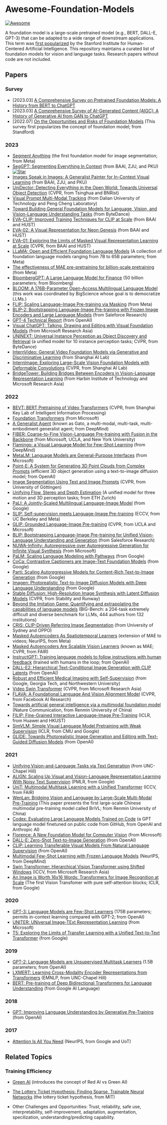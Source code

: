 # Awesome-Foundation-Models
[![Awesome](https://awesome.re/badge.svg)](https://awesome.re)

A foundation model is a large-scale pretrained model (e.g., BERT, DALL-E, GPT-3) that can be adapted to a wide range of downstream applications. This term was [first popularized](https://crfm.stanford.edu) by the Stanford Institute for Human-Centered Artificial Intelligence. This repository maintains a curated list of foundation models for vision and language tasks. Research papers without code are not included.


## Papers

### Survey

* [2023.03] [A Comprehensive Survey on Pretrained Foundation Models: A History from BERT to ChatGPT](https://arxiv.org/pdf/2302.09419.pdf)
* [2023.03] [A Comprehensive Survey of AI-Generated Content (AIGC): A History of Generative AI from GAN to ChatGPT](https://arxiv.org/pdf/2303.04226.pdf)
* [2022.07] [On the Opportunities and Risks of Foundation Models](https://arxiv.org/pdf/2108.07258.pdf) (This survey first popularizes the concept of foundation model; from Standford)

### 2023

* [Segment Anything](https://github.com/facebookresearch/segment-anything) (the first foundation model for image segmentation; from Meta)
* [SegGPT: Segmenting Everything In Context](https://arxiv.org/pdf/2304.03284.pdf) (from BAAI, ZJU, and PKU) [![Star](https://img.shields.io/github/stars/baaivision/Painter.svg?style=social&label=Star)](https://github.com/baaivision/Painter)
* [Images Speak in Images: A Generalist Painter for In-Context Visual Learning](https://arxiv.org/pdf/2212.02499.pdf) (from BAAI, ZJU, and PKU)
* [UniDector: Detecting Everything in the Open World: Towards Universal Object Detection](https://arxiv.org/pdf/2303.11749.pdf) (CVPR, from Tsinghua and BNRist)
* [Visual Prompt Multi-Modal Tracking](https://arxiv.org/pdf/2303.10826.pdf) (from Dalian University of Technology and Peng Cheng Laboratory)
* [Toward Building General Foundation Models for Language, Vision, and Vision-Language Understanding Tasks](https://arxiv.org/pdf/2301.05065.pdf) (from ByteDance)
* [EVA-CLIP: Improved Training Techniques for CLIP at Scale](https://arxiv.org/pdf/2303.15389.pdf) (from BAAI and HUST)
* [EVA-02: A Visual Representation for Neon Genesis](https://arxiv.org/pdf/2303.11331.pdf) (from BAAI and HUST)
* [EVA-01: Exploring the Limits of Masked Visual Representation Learning at Scale](https://arxiv.org/pdf/2211.07636.pdf) (CVPR, from BAAI and HUST)
* [LLaMA: Open and Efficient Foundation Language Models](https://arxiv.org/pdf/2302.13971v1.pdf) (A collection of foundation language models ranging from 7B to 65B parameters; from Meta)
* [The effectiveness of MAE pre-pretraining for billion-scale pretraining](https://arxiv.org/pdf/2303.13496.pdf) (from Meta)
* [BloombergGPT: A Large Language Model for Finance](https://arxiv.org/pdf/2303.17564.pdf) (50 billion parameters; from Bloomberg)
* [BLOOM: A 176B-Parameter Open-Access Multilingual Language Model](https://arxiv.org/pdf/2211.05100v3.pdf) (this work was coordinated by BigScience whose goal is to democratize LLMs.)
* [FLIP: Scaling Language-Image Pre-training via Masking](https://arxiv.org/abs/2212.00794) (from Meta)
* [BLIP-2: Bootstrapping Language-Image Pre-training with Frozen Image Encoders and Large Language Models](https://arxiv.org/pdf/2301.12597.pdf) (from Saleforce Research)
* [GPT-4 Technical Report](https://arxiv.org/pdf/2303.08774.pdf) (from OpenAI)
* [Visual ChatGPT: Talking, Drawing and Editing with Visual Foundation Models](https://arxiv.org/pdf/2303.04671.pdf) (from Microsoft Research Asia)
* [UNINEXT: Universal Instance Perception as Object Discovery and Retrieval](https://arxiv.org/pdf/2303.06674.pdf) (a unified model for 10 instance perception tasks; CVPR, from ByteDance)
* [InternVideo: General Video Foundation Models via Generative and Discriminative Learning](https://arxiv.org/pdf/2212.03191.pdf) (from Shanghai AI Lab)
* [InternImage: Exploring Large-Scale Vision Foundation Models with Deformable Convolutions](https://arxiv.org/pdf/2211.05778.pdf) (CVPR, from Shanghai AI Lab)
* [BridgeTower: Building Bridges Between Encoders in Vision-Language Representation Learning](https://arxiv.org/pdf/2206.08657.pdf) (from Harbin Institute of Technology and Microsoft Research Asia)

### 2022
<!-- * [Unified Vision and Language Prompt Learning](https://arxiv.org/pdf/2210.07225.pdf) (No code yet; from Nanyang Technological University and Apple) -->
* [BEVT: BERT Pretraining of Video Transformers](https://arxiv.org/pdf/2112.01529.pdf) (CVPR, from Shanghai Key Lab of Intelligent Information Processing)
* [Foundation Transformers](https://arxiv.org/pdf/2210.06423.pdf) (from Microsoft)
* [A Generalist Agent](https://openreview.net/pdf?id=1ikK0kHjvj) (known as Gato, a multi-modal, multi-task, multi-embodiment generalist agent; from DeepMind)
* [FIBER: Coarse-to-Fine Vision-Language Pre-training with Fusion in the Backbone](https://arxiv.org/pdf/2206.07643.pdf) (from Microsoft, UCLA, and New York University)
* [Flamingo: a Visual Language Model for Few-Shot Learning](https://arxiv.org/pdf/2204.14198.pdf) (from DeepMind)
* [MetaLM: Language Models are General-Purpose Interfaces](https://arxiv.org/pdf/2206.06336.pdf) (from Microsoft)
* [Point-E: A System for Generating 3D Point Clouds from Complex Prompts](https://arxiv.org/pdf/2212.08751.pdf) (efficient 3D object generation using a text-to-image diffusion model; from OpenAI)
* [Image Segmentation Using Text and Image Prompts](https://arxiv.org/pdf/2112.10003.pdf) (CVPR, from University of Göttingen)
* [Unifying Flow, Stereo and Depth Estimation](https://arxiv.org/pdf/2211.05783.pdf) (A unified model for three motion and 3D perception tasks; from ETH Zurich)
* [PaLI: A Jointly-Scaled Multilingual Language-Image Model](https://arxiv.org/pdf/2209.06794.pdf) (from Google)
* [SLIP: Self-supervision meets Language-Image Pre-training](https://www.ecva.net/papers/eccv_2022/papers_ECCV/papers/136860514.pdf) (ECCV, from UC Berkeley and Meta)
* [GLIP: Grounded Language-Image Pre-training](https://openaccess.thecvf.com/content/CVPR2022/papers/Li_Grounded_Language-Image_Pre-Training_CVPR_2022_paper.pdf) (CVPR, from UCLA and Microsoft)
* [BLIP: Bootstrapping Language-Image Pre-training for Unified Vision-Language Understanding and Generation](https://proceedings.mlr.press/v162/li22n/li22n.pdf) (from Salesforce Research)
* [NUWA-Infinity: Autoregressive over Autoregressive Generation for Infinite Visual Synthesis](https://arxiv.org/pdf/2207.09814.pdf) (from Microsoft)
* [PaLM: Scaling Language Modeling with Pathways](https://arxiv.org/pdf/2204.02311.pdf) (from Google)
* [CoCa: Contrastive Captioners are Image-Text Foundation Models](https://arxiv.org/abs/2205.01917) (from Google)
* [Parti: Scaling Autoregressive Models for Content-Rich Text-to-Image Generation](https://openreview.net/pdf?id=AFDcYJKhND) (from Google)
* [Imagen: Photorealistic Text-to-Image Diffusion Models with Deep Language Understanding](https://proceedings.neurips.cc/paper_files/paper/2022/file/ec795aeadae0b7d230fa35cbaf04c041-Paper-Conference.pdf) (from Google)
* [Stable Diffusion: High-Resolution Image Synthesis with Latent Diffusion Models](https://openaccess.thecvf.com/content/CVPR2022/papers/Rombach_High-Resolution_Image_Synthesis_With_Latent_Diffusion_Models_CVPR_2022_paper.pdf) (CVPR, from Stability and Runway)
* [Beyond the Imitation Game: Quantifying and extrapolating the capabilities of language models](https://arxiv.org/pdf/2206.04615.pdf) (BIG-Bench: a 204-task extremely difficult and diverse benchmark for LLMs, 444 authors from 132 institutions)
* [CRIS: CLIP-Driven Referring Image Segmentation](https://arxiv.org/pdf/2111.15174.pdf) (from University of Sydney and OPPO)
* [Masked Autoencoders As Spatiotemporal Learners](https://arxiv.org/pdf/2205.09113.pdf) (extension of MAE to videos; NeurIPS, from Meta)
* [Masked Autoencoders Are Scalable Vision Learners](https://openaccess.thecvf.com/content/CVPR2022/papers/He_Masked_Autoencoders_Are_Scalable_Vision_Learners_CVPR_2022_paper.pdf) (known as MAE; CVPR, from FAIR)
* [InstructGPT: Training language models to follow instructions with human feedback](https://arxiv.org/pdf/2203.02155.pdf) (trained with humans in the loop; from OpenAI)
* [DALL-E2: Hierarchical Text-Conditional Image Generation with CLIP Latents](https://cdn.openai.com/papers/dall-e-2.pdf) (from OpenAI)
* [Robust and Efficient Medical Imaging with Self-Supervision](https://arxiv.org/pdf/2205.09723.pdf) (from Google, Georgia Tech, and Northwestern University)
* [Video Swin Transformer](https://openaccess.thecvf.com/content/CVPR2022/papers/Liu_Video_Swin_Transformer_CVPR_2022_paper.pdf) (CVPR, from Microsoft Research Asia)
* [FLAVA: A Foundational Language And Vision Alignment Model](https://openaccess.thecvf.com/content/CVPR2022/papers/Singh_FLAVA_A_Foundational_Language_and_Vision_Alignment_Model_CVPR_2022_paper.pdf) (CVPR, from Facebook AI Research)
* [Towards artificial general intelligence via a multimodal foundation model](https://www.nature.com/articles/s41467-022-30761-2) (Nature Communication, from Renmin University of China)
* [FILIP: Fine-Grained Interactive Language-Image Pre-Training](https://openreview.net/pdf?id=cpDhcsEDC2) (ICLR, from Huawei and HKUST)
* [SimVLM: Simple Visual Language Model Pretraining with Weak Supervision](https://openreview.net/forum?id=GUrhfTuf_3) (ICLR, from CMU and Google)
* [GLIDE: Towards Photorealistic Image Generation and Editing with Text-Guided Diffusion Models](https://arxiv.org/pdf/2112.10741.pdf) (from OpenAI)

### 2021

* [Unifying Vision-and-Language Tasks via Text Generation](http://proceedings.mlr.press/v139/cho21a/cho21a.pdf) (from UNC-Chapel Hill)
* [ALIGN: Scaling Up Visual and Vision-Language Representation Learning With Noisy Text Supervision](http://proceedings.mlr.press/v139/jia21b/jia21b.pdf) (PMLR, from Google)
* [UniT: Multimodal Multitask Learning with a Unified Transformer](https://openaccess.thecvf.com/content/ICCV2021/papers/Hu_UniT_Multimodal_Multitask_Learning_With_a_Unified_Transformer_ICCV_2021_paper.pdf) (ICCV, from FAIR)
* [WenLan: Bridging Vision and Language by Large-Scale Multi-Modal Pre-Training](https://arxiv.org/pdf/2103.06561.pdf) (This paper presents the first large-scale Chinese multimodal pre-training model called BriVL; from Renmin University of China)
* [Codex: Evaluating Large Language Models Trained on Code](https://arxiv.org/pdf/2107.03374.pdf) (a GPT language model finetuned on public code from GitHub, from OpenAI and Anthropic AI)
* [Florence: A New Foundation Model for Computer Vision](https://arxiv.org/pdf/2111.11432.pdf) (from Microsoft)
* [DALL-E: Zero-Shot Text-to-Image Generation](https://arxiv.org/pdf/2102.12092.pdf) (from OpenAI)
* [CLIP: Learning Transferable Visual Models From Natural Language Supervision](https://arxiv.org/pdf/2103.00020.pdf) (from OpenAI)
* [Multimodal Few-Shot Learning with Frozen Language Models](https://proceedings.neurips.cc/paper/2021/file/01b7575c38dac42f3cfb7d500438b875-Paper.pdf) (NeurIPS, from DeepMind)
* [Swin Transformer: Hierarchical Vision Transformer using Shifted Windows](https://openaccess.thecvf.com/content/ICCV2021/papers/Liu_Swin_Transformer_Hierarchical_Vision_Transformer_Using_Shifted_Windows_ICCV_2021_paper.pdf) (ICCV, from Microsoft Research Asia)
* [An Image is Worth 16x16 Words: Transformers for Image Recognition at Scale](https://arxiv.org/pdf/2010.11929.pdf) (The first Vision Transfomer with pure self-attention blocks; ICLR, from Google)

### 2020

* [GPT-3: Language Models are Few-Shot Learners](https://arxiv.org/pdf/2005.14165.pdf) (175B parameters; permits in-context learning compared with GPT-2; from OpenAI)
* [UNITER: UNiversal Image-TExt Representation Learning](https://www.ecva.net/papers/eccv_2020/papers_ECCV/papers/123750103.pdf) (from Microsoft)
* [T5: Exploring the Limits of Transfer Learning with a Unified Text-to-Text Transformer](https://dl.acm.org/doi/pdf/10.5555/3455716.3455856) (from Google)

### 2019

* [GPT-2: Language Models are Unsupervised Multitask Learners](https://d4mucfpksywv.cloudfront.net/better-language-models/language-models.pdf) (1.5B parameters; from OpenAI)
* [LXMERT: Learning Cross-Modality Encoder Representations from Transformers](https://arxiv.org/pdf/1908.07490.pdf) (EMNLP, from UNC-Chapel Hill)
* [BERT: Pre-training of Deep Bidirectional Transformers for Language Understanding](https://arxiv.org/pdf/1810.04805.pdf) (from Google AI Language)

### 2018

* [GPT: Improving Language Understanding by Generative Pre-Training](https://www.cs.ubc.ca/~amuham01/LING530/papers/radford2018improving.pdf) (from OpenAI)


### 2017

* [Attention Is All You Need](https://proceedings.neurips.cc/paper_files/paper/2017/file/3f5ee243547dee91fbd053c1c4a845aa-Paper.pdf) (NeurIPS, from Google and UoT)


## Related Topics

### Training Efficiency

* [Green AI](https://dl.acm.org/doi/pdf/10.1145/3381831) (introduces the concept of Red AI vs Green AI)
* [The Lottery Ticket Hypothesis: Finding Sparse, Trainable Neural Networks](https://arxiv.org/pdf/1803.03635.pdf) (the lottery ticket hypothesis, from MIT)

* Other Challenges and Opportunities: Trust, reliability, safe use, interpretability, self-improvement, adaptation, augmentation, specilization, understanding/predicting capability.

